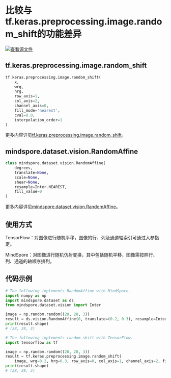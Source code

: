 # 比较与tf.keras.preprocessing.image.random_shift的功能差异

[![查看源文件](https://mindspore-website.obs.cn-north-4.myhuaweicloud.com/website-images/r2.0/resource/_static/logo_source.png)](https://gitee.com/mindspore/docs/blob/r2.0/docs/mindspore/source_zh_cn/note/api_mapping/tensorflow_diff/random_shift.md)

## tf.keras.preprocessing.image.random_shift

```python
tf.keras.preprocessing.image.random_shift(
    x,
    wrg,
    hrg,
    row_axis=1,
    col_axis=2,
    channel_axis=0,
    fill_mode='nearest',
    cval=0.0,
    interpolation_order=1
)
```

更多内容详见[tf.keras.preprocessing.image.random_shift](https://www.tensorflow.org/versions/r1.15/api_docs/python/tf/keras/preprocessing/image/random_shift)。

## mindspore.dataset.vision.RandomAffine

```python
class mindspore.dataset.vision.RandomAffine(
    degrees,
    translate=None,
    scale=None,
    shear=None,
    resample=Inter.NEAREST,
    fill_value=0
)
```

更多内容详见[mindspore.dataset.vision.RandomAffine](https://mindspore.cn/docs/zh-CN/r2.0/api_python/dataset_vision/mindspore.dataset.vision.RandomAffine.html#mindspore.dataset.vision.RandomAffine)。

## 使用方式

TensorFlow：对图像进行随机平移，图像的行、列及通道轴索引可通过入参指定。

MindSpore：对图像进行随机仿射变换，其中包括随机平移，图像需按照行、列、通道的轴顺序排列。

## 代码示例

```python
# The following implements RandomAffine with MindSpore.
import numpy as np
import mindspore.dataset as ds
from mindspore.dataset.vision import Inter

image = np.random.random((28, 28, 3))
result = ds.vision.RandomAffine(0, translate=(0.2, 0.3), resample=Inter.NEAREST)(image)
print(result.shape)
# (28, 28, 3)

# The following implements random_shift with TensorFlow.
import tensorflow as tf

image = np.random.random((28, 28, 3))
result = tf.keras.preprocessing.image.random_shift(
    image, wrg=0.2, hrg=0.3, row_axis=0, col_axis=1, channel_axis=2, fill_mode='nearest')
print(result.shape)
# (28, 28, 3)
```

